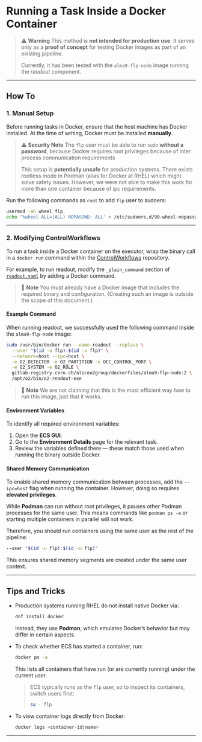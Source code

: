 # Running a Task Inside a Docker Container

> ⚠️ **Warning**
> This method is **not intended for production use**.
> It serves only as a **proof of concept** for testing Docker images as part of an existing pipeline.
>
> Currently, it has been tested with the `alma9-flp-node` image running the *readout* component.

---

## How To

### 1. Manual Setup

Before running tasks in Docker, ensure that the host machine has Docker installed.
At the time of writing, Docker must be installed **manually**.

> ⚠️ **Security Note**
> The `flp` user must be able to run `sudo` **without a password**, because Docker requires root privileges because of inter process communication requirements
>
> This setup is **potentially unsafe** for production systems. There exists rootless mode in Podman (alias for Docker at RHEL) which might solve safety
> issues. However, we were not able to make this work for more than one container because of ipc requirements.

Run the following commands as `root` to add `flp` user to sudoers:

```bash
usermod -aG wheel flp
echo '%wheel ALL=(ALL) NOPASSWD: ALL' > /etc/sudoers.d/90-wheel-nopasswd
```

---

### 2. Modifying ControlWorkflows

To run a task inside a Docker container on the executor, wrap the binary call in a `docker run` command within the [ControlWorkflows](https://github.com/AliceO2Group/ControlWorkflows) repository.

For example, to run readout, modify the `_plain_command` section of [`readout.yaml`](https://github.com/AliceO2Group/ControlWorkflows/blob/master/tasks/readout.yaml) by adding a Docker command.

> 🧩 **Note**
> You must already have a Docker image that includes the required binary and configuration.
> (Creating such an image is outside the scope of this document.)

#### Example Command

When running readout, we successfully used the following command inside the `alma9-flp-node` image:

```bash
sudo /usr/bin/docker run --name readout --replace \
  --user "$(id -u flp):$(id -u flp)" \
  --network=host --ipc=host \
  -e O2_DETECTOR -e O2_PARTITION -e OCC_CONTROL_PORT \
  -e O2_SYSTEM -e O2_ROLE \
  gitlab-registry.cern.ch/aliceo2group/dockerfiles/alma9-flp-node:2 \
  /opt/o2/bin/o2-readout-exe
```

> 🧩 **Note**
> We are not claiming that this is the most efficient way how to run this image, just that it works.

#### Environment Variables

To identify all required environment variables:

1. Open the **ECS GUI**.
2. Go to the **Environment Details** page for the relevant task.
3. Review the variables defined there — these match those used when running the binary outside Docker.

#### Shared Memory Communication

To enable shared memory communication between processes, add the `--ipc=host` flag when running the container.
However, doing so requires **elevated privileges**.

While **Podman** can run without root privileges, it pauses other Podman processes for the same user.
This means commands like `podman ps -a` or starting multiple containers in parallel will not work.

Therefore, you should run containers using the same user as the rest of the pipeline:

```bash
--user "$(id -u flp):$(id -u flp)"
```

This ensures shared memory segments are created under the same user context.

---

## Tips and Tricks

* Production systems running RHEL do not install native Docker via:

  ```bash
  dnf install docker
  ```

  Instead, they use **Podman**, which emulates Docker’s behavior but may differ in certain aspects.

* To check whether ECS has started a container, run:

  ```bash
  docker ps -a
  ```

  This lists all containers that have run (or are currently running) under the current user.

  > ECS typically runs as the `flp` user, so to inspect its containers, switch users first:
  >
  > ```bash
  > su - flp
  > ```

* To view container logs directly from Docker:

  ```bash
  docker logs <container-id|name>
  ```

---
